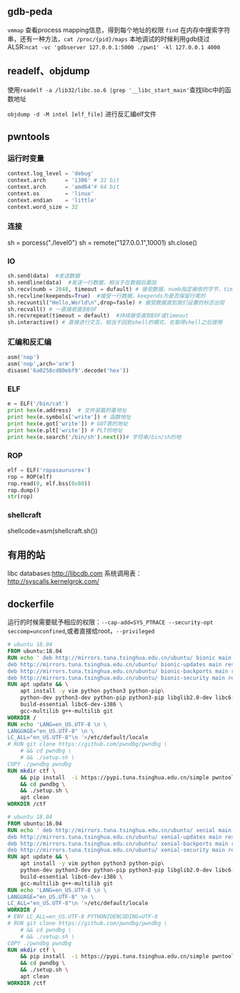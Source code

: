 ## gdb-peda
`vmmap`
查看process mapping信息，得到每个地址的权限
`find` 在内存中搜索字符串，还有一种方法，`cat /proc/{pid}/maps` 
本地调试的时候利用gdb绕过ALSR:`ncat -vc 'gdbserver 127.0.0.1:5000 ./pwn1' -kl 127.0.0.1 4000`
## readelf、objdump
使用`readelf -a /lib32/libc.so.6 |grep '__libc_start_main'`查找libc中的函数地址

`objdump -d -M intel [elf_file]` 进行反汇编elf文件

## pwntools
### 运行时变量
```py
context.log_level = 'debug'
context.arch      = 'i386' # 32 bit
context.arch      = 'amd64'# 64 bit
context.os        = 'linux'
context.endian    = 'little'
context.word_size = 32
```

### 连接
sh = porcess("./level0")
sh = remote("127.0.0.1",10001)
sh.close()  
### IO

```py
sh.send(data)  #发送数据
sh.sendline(data)  #发送一行数据，相当于在数据后面加
sh.recv(numb = 2048, timeout = dufault) # 接受数据，numb指定接收的字节，timeout指定超时
sh.recvline(keepends=True)  #接受一行数据，keepends为是否保留行尾的
sh.recvuntil("Hello,World\n",drop=fasle) # 接受数据直到我们设置的标志出现
sh.recvall() # 一直接收直到EOF
sh.recvrepeat(timeout = default)  #持续接受直到EOF或timeout
sh.interactive() # 直接进行交互，相当于回到shell的模式，在取得shell之后使用
```
###  汇编和反汇编

```py
asm('nop')
asm('nop',arch='arm')
disasm('6a0258cd80ebf9'.decode('hex'))
```

### ELF

```py
e = ELF('/bin/cat')
print hex(e.address)  # 文件装载的基地址
print hex(e.symbols['write']) # 函数地址
print hex(e.got['write']) # GOT表的地址
print hex(e.plt['write']) # PLT的地址
print hex(e.search('/bin/sh').next())# 字符串/bin/sh的地
```

### ROP

```py
elf = ELF('ropasaurusrex')
rop = ROP(elf)
rop.read(0, elf.bss(0x80))
rop.dump()
str(rop)
```

### shellcraft
shellcode=asm(shellcraft.sh())

## 有用的站
libc databases:http://libcdb.com
系统调用表：http://syscalls.kernelgrok.com/

## dockerfile
运行的时候需要赋予相应的权限：`--cap-add=SYS_PTRACE --security-opt seccomp=unconfined`,或者直接给root，`--privileged`
```dockerfile
# ubuntu 18.04
FROM ubuntu:18.04
RUN echo ' deb http://mirrors.tuna.tsinghua.edu.cn/ubuntu/ bionic main restricted universe multiverse \n \
deb http://mirrors.tuna.tsinghua.edu.cn/ubuntu/ bionic-updates main restricted universe multiverse \n \ 
deb http://mirrors.tuna.tsinghua.edu.cn/ubuntu/ bionic-backports main restricted universe multiverse \n \
deb http://mirrors.tuna.tsinghua.edu.cn/ubuntu/ bionic-security main restricted universe multiverse \n '> /etc/apt/sources.list
RUN apt update && \
    apt install -y vim python python3 python-pip\
    python-dev python3-dev python-pip python3-pip libglib2.0-dev libc6-dbg \
    build-essential libc6-dev-i386 \
    gcc-multilib g++-multilib git
WORKDIR /
RUN echo 'LANG=en_US.UTF-8 \n \
LANGUAGE="en_US.UTF-8" \n \
LC_ALL="en_US.UTF-8"\n '>/etc/default/locale
# RUN git clone https://github.com/pwndbg/pwndbg \
    # && cd pwndbg \
    # && ./setup.sh \
COPY ./pwndbg pwndbg
RUN mkdir ctf \
    && pip install  -i https://pypi.tuna.tsinghua.edu.cn/simple pwntools \
    && cd pwndbg \
    && ./setup.sh \
    apt clean 
WORKDIR /ctf
```

```dockerfile
# ubuntu 18.04
FROM ubuntu:16.04
RUN echo ' deb http://mirrors.tuna.tsinghua.edu.cn/ubuntu/ xenial main restricted universe multiverse \n \
deb http://mirrors.tuna.tsinghua.edu.cn/ubuntu/ xenial-updates main restricted universe multiverse \n \ 
deb http://mirrors.tuna.tsinghua.edu.cn/ubuntu/ xenial-backports main restricted universe multiverse \n \
deb http://mirrors.tuna.tsinghua.edu.cn/ubuntu/ xenial-security main restricted universe multiverse \n '> /etc/apt/sources.list
RUN apt update && \
    apt install -y vim python python3 python-pip\
    python-dev python3-dev python-pip python3-pip libglib2.0-dev libc6-dbg \
    build-essential libc6-dev-i386 \
    gcc-multilib g++-multilib git
RUN echo 'LANG=en_US.UTF-8 \n \
LANGUAGE="en_US.UTF-8" \n \
LC_ALL="en_US.UTF-8"\n '>/etc/default/locale
WORKDIR /
# ENV LC_ALL=en_US.UTF-8 PYTHONIOENCODING=UTF-8
# RUN git clone https://github.com/pwndbg/pwndbg \
    # && cd pwndbg \
    # && ./setup.sh \
COPY ./pwndbg pwndbg
RUN mkdir ctf \
    && pip install  -i https://pypi.tuna.tsinghua.edu.cn/simple pwntools \
    && cd pwndbg \
    && ./setup.sh \
    apt clean 
WORKDIR /ctf
```
